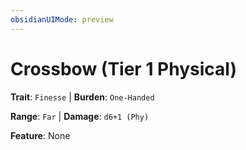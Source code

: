 ```yaml
---
obsidianUIMode: preview
---
```

# Crossbow (Tier 1 Physical)

**Trait**: `Finesse` | **Burden**: `One-Handed`

**Range**: `Far` | **Damage**: `d6+1 (Phy)`

**Feature**: None